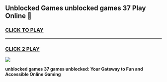 
## Unblocked Games unblocked games 37 Play Online 👋
<h3>
<a href="https://news.freeplayer.one?title=unblocked_games_37&ref=17F">CLICK TO PLAY</a></h3>
<hr>

<h3>
<a href="https://news.freeplayer.one?title=unblocked_games_37&ref=17F">CLICK 2 PLAY</a>
  
</h3>

<a href="https://news.freeplayer.one?title=unblocked_games_37&ref=17F/"><img src="https://clearcache.store/games.png"></a>


**unblocked games 37 games unblocked: Your Gateway to Fun and Accessible Online Gaming**
